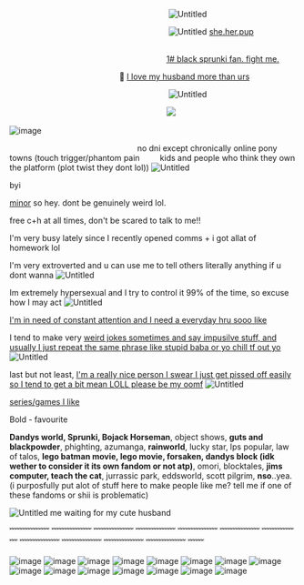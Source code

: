 ‎ ‎ ‎ ‎ ‎ ‎ ‎ ‎ ‎ ‎ ‎ ‎ ‎ ‎ ‎ ‎ ‎ ‎ ‎ ‎ ‎ ‎ ‎ ‎ ‎ ‎ ‎ ‎ ‎ ‎ ‎ ‎ ‎ ‎ ‎ ‎ ‎‎ ‎ ‎ ‎ ‎ ‎ ‎ ‎ ‎ ‎ ‎ ‎ ‎ ‎ ‎ ‎ ‎ ‎ ‎ ‎ ‎ ‎ ‎ ‎ ‎ ‎ ‎ ‎ ‎ ‎ ‎ ‎ ‎ ‎ ‎ ‎‎ ‎‎<img src="https://enchantments.carrd.co/assets/images/gallery09/23c0f495.gif?v=5c8435d5" alt="Untitled"/>


‎ ‎ ‎ ‎ ‎ ‎ ‎ ‎ ‎ ‎ ‎ ‎ ‎ ‎ ‎ ‎ ‎ ‎ ‎ ‎ ‎ ‎ ‎ ‎ ‎ ‎ ‎ ‎ ‎ ‎ ‎ ‎ ‎ ‎ ‎ ‎ ‎‎ ‎ ‎ ‎ ‎ ‎ ‎ ‎ ‎ ‎ ‎ ‎ ‎ ‎ ‎ ‎ ‎ ‎ ‎ ‎ ‎ ‎ ‎ ‎ ‎ ‎ ‎ ‎ ‎ ‎ ‎ ‎ ‎ ‎ ‎ ‎ ‎ ‎ ‎ ‎ ‎ ‎ ‎ ‎ ‎ ‎ ‎ ‎ ‎ ‎ ‎ ‎ ‎ ‎ ‎ ‎‎ ‎  ‎ ‎‎ ‎  ‎ ‎‎ ‎  ‎ ‎‎ ‎  ‎ ‎‎ ‎  <img src="https://enchantments.carrd.co/assets/images/gallery19/a3a2b0e7.png?v=5c8435d5" alt="Untitled"/>
<ins>she.her.pup</ins>
‎ ‎ ‎ ‎ ‎ ‎ ‎ ‎ ‎ ‎ ‎ ‎ ‎ ‎ ‎ ‎ ‎ ‎ ‎ ‎ ‎ ‎ ‎ ‎ ‎ ‎ ‎ ‎ ‎ ‎ ‎ ‎ ‎‎  ‎ 

 ‎ ‎‎ ‎ ‎ ‎‎ ‎ ‎ ‎‎ ‎ ‎ ‎‎ ‎ ‎ ‎‎ ‎ ‎ ‎‎ ‎ ‎ ‎‎ ‎ ‎ ‎‎ ‎ ‎ ‎‎ ‎ ‎ ‎‎ ‎ ‎ ‎‎ ‎ ‎ ‎‎ ‎ ‎ ‎‎ ‎ ‎ ‎‎ ‎ ‎ ‎‎ ‎ ‎ ‎‎ ‎ ‎ ‎‎ ‎ ‎ ‎‎ ‎ ‎ ‎‎ ‎ ‎ ‎‎ ‎ ‎ ‎‎ ‎ ‎ ‎‎ ‎ ‎ ‎‎ ‎ ‎ ‎‎ ‎ ‎ ‎‎ ‎ ‎ ‎‎ ‎ ‎ ‎‎ ‎ ‎ ‎‎ ‎ ‎ ‎‎ ‎ ‎ ‎‎ ‎ ‎ ‎‎ ‎ ‎ ‎‎ ‎ ‎ ‎‎ ‎ ‎ ‎‎ ‎ ‎ ‎‎ ‎ ‎ ‎‎ ‎ ‎ ‎‎ ‎ ‎ ‎‎ ‎ ‎ ‎‎ ‎ ‎‎ ‎ ‎ ‎‎ ‎ ‎ ‎‎ ‎ ‎ ‎‎ ‎ ‎‎<ins>1# black sprunki fan. fight me.</ins>

 ‎ ‎ ‎ ‎ ‎ ‎ ‎ ‎ ‎ ‎ ‎ ‎ ‎ ‎ ‎ ‎ ‎ ‎ ‎ ‎ ‎ ‎ ‎ ‎ ‎ ‎ ‎ ‎ ‎ ‎ ‎ ‎ ‎ ‎ ‎ ‎ ‎‎ ‎ ‎ ‎ ‎ ‎ ‎ ‎ ‎ ‎ ‎ ‎ ‎‎‎ ‎‎‎🐾 <ins>I love my husband more than urs</ins>

‎ ‎ ‎ ‎ ‎ ‎ ‎ ‎ ‎ ‎ ‎ ‎ ‎ ‎ ‎ ‎ ‎ ‎ ‎ ‎ ‎ ‎ ‎ ‎ ‎ ‎ ‎ ‎ ‎ ‎ ‎ ‎ ‎ ‎ ‎‎ ‎ ‎ ‎ ‎ ‎ ‎ ‎ ‎ ‎ ‎ ‎ ‎‎‎ ‎‎‎‎ ‎ ‎ ‎ ‎ ‎ ‎ ‎ ‎ ‎ ‎ ‎ ‎ ‎ ‎ ‎ ‎ ‎ ‎ ‎ ‎ ‎ ‎ ‎ ‎ ‎ ‎ ‎ ‎ ‎ ‎ ‎ ‎ ‎ ‎‎ ‎ ‎ ‎ ‎ ‎ ‎ ‎ ‎  ‎ ‎ ‎ ‎ ‎ ‎ ‎ ‎ ‎ ‎ ‎ ‎ ‎ ‎ ‎ ‎‎ ‎ ‎ ‎‎‎ <img src="https://enchantments.carrd.co/assets/images/gallery22/53497258.gif?v=5c8435d5" alt="Untitled"/>


 ‎ ‎ ‎ ‎ ‎ ‎ ‎ ‎ ‎ ‎ ‎ ‎ ‎ ‎ ‎ ‎ ‎ ‎ ‎ ‎ ‎ ‎ ‎ ‎ ‎ ‎ ‎ ‎ ‎ ‎ ‎ ‎ ‎ ‎ ‎ ‎‎ ‎ ‎ ‎ ‎ ‎ ‎ ‎ ‎ ‎ ‎ ‎ ‎ ‎ ‎ ‎ ‎ ‎ ‎ ‎ ‎ ‎ ‎ ‎ ‎ ‎ ‎ ‎ ‎ ‎ ‎ ‎ ‎ ‎ ‎ ‎ ‎ ‎ ‎ ‎ ‎ ‎ ‎ ‎ ‎ ‎ ‎ ‎ ‎ ‎ ‎ ‎ ‎  ‎ ‎‎ ‎ ‎‎ ‎ ‎‎‎ ‎ ‎‎ ‎   ‎ ‎‎ ‎  ‎ ‎‎ ‎ ![](https://komarev.com/ghpvc/?username=your-github-username&color=grey)

![image](https://github.com/user-attachments/assets/48e25d27-bcff-4048-9d76-5d7279eeca4a)


‎ ‎ ‎ ‎ ‎ ‎ ‎ ‎ ‎ ‎ ‎ ‎ ‎ ‎ ‎ ‎ ‎ ‎ ‎ ‎ ‎ ‎ ‎ ‎ ‎ ‎ ‎ ‎ ‎ ‎ ‎ ‎ ‎ ‎ ‎ ‎ ‎‎ ‎ ‎ ‎ ‎ ‎ ‎ ‎ ‎ ‎ ‎ ‎ ‎ ‎ ‎ ‎ ‎ ‎ ‎ ‎ ‎ ‎‎no dni except chronically online pony towns (touch trigger/phantom pain ‎ ‎ ‎ ‎ ‎ ‎ ‎ ‎ ‎ ‎ ‎ ‎ ‎ ‎ ‎ ‎ ‎ ‎ ‎ ‎ ‎ ‎ ‎ ‎ ‎ ‎ ‎ ‎ ‎ ‎ ‎ ‎ ‎ ‎ ‎ ‎ ‎‎ ‎ ‎ ‎ ‎ ‎ ‎ ‎ ‎ ‎ ‎ ‎ ‎ ‎ ‎ ‎ ‎ ‎ ‎ ‎ ‎ ‎ ‎ ‎ ‎ ‎ ‎ ‎ ‎ ‎ ‎ ‎ ‎ ‎ ‎ ‎ ‎ ‎ ‎ ‎ ‎ ‎ ‎ ‎ ‎ ‎ ‎ ‎ ‎ ‎ ‎ ‎ ‎ ‎ ‎ ‎‎ ‎  ‎ ‎‎ ‎  ‎ ‎‎ ‎  ‎ ‎‎ ‎  ‎ ‎‎ ‎  ‎ ‎‎ ‎  	kids and people who think they own the platform (plot twist they dont lol)) <img src="https://enchantments.carrd.co/assets/images/gallery06/8c645908.gif?v=5c8435d5" alt="Untitled"/>

byi

‎‎‎<ins>minor‎‎‎</ins> so hey. dont be genuinely weird lol.

free c+h at all times, don't be scared to talk to me!!

I'm very busy lately since I recently opened comms + i got allat of homework lol

I'm very extroverted and u can use me to tell others literally anything if u dont wanna <img src="https://forestcake.carrd.co/assets/images/gallery30/1600fcc8.gif?v=f4645532" alt="Untitled"/>

Im extremely hypersexual and I try to control it 99% of the time, so excuse how I may act <img src="https://enchantments.carrd.co/assets/images/gallery03/adecc5a1.gif?v=5c8435d5" alt="Untitled"/>

<ins>I'm in need of constant attention and I need a everyday hru sooo like</ins>

I tend to make very ‎‎‎<ins>weird jokes sometimes and say impusilve stuff, and usually I just repeat the same phrase like stupid baba or yo chill tf out yo‎‎‎</ins> <img src="https://enchantments.carrd.co/assets/images/gallery03/adecc5a1.gif?v=5c8435d5" alt="Untitled"/>

last but not least, ‎‎‎<ins>I'm a really nice person I swear I just get pissed off easily so I tend to get a bit mean LOLL please be my oomf‎‎‎</ins> <img src="https://enchantments.carrd.co/assets/images/gallery02/0cb72312.gif?v=5c8435d5" alt="Untitled"/>




<ins>series/games I like</ins>

Bold - favourite

**Dandys world, Sprunki, Bojack Horseman**, object shows, **guts and blackpowder**, phighting, azumanga, **rainworld**, lucky star, lps popular, law of talos, **lego batman movie, lego movie, forsaken, dandys block (idk wether to consider it its own fandom or not atp)**, omori, blocktales,  **jims computer, teach the cat**, jurrassic park, eddsworld,  scott pilgrim, **nso**..yea. (i purposfully put alot of stuff here to make people like me? tell me if one of these fandoms or shii is problematic) 



<img src="https://enchantments.carrd.co/assets/images/gallery24/7fba5982.gif?v=5c8435d5" alt="Untitled"/> me waiting for my cute husband













﹌﹌﹌﹌﹌ ﹌﹌﹌﹌﹌ ﹌﹌﹌﹌﹌ ﹌﹌﹌﹌﹌ ﹌﹌﹌﹌﹌ ﹌﹌﹌﹌﹌ ﹌﹌﹌﹌﹌ ﹌﹌﹌﹌﹌ ﹌﹌﹌﹌﹌ ﹌﹌﹌﹌﹌ ﹌﹌﹌﹌﹌ ﹌﹌

![image](https://github.com/user-attachments/assets/5f42425f-8cfe-49ba-ae40-254c5dcc8d69) ![image](https://github.com/user-attachments/assets/d2b694e8-4ca2-4e6a-8ad3-6ca5faea0393) ![image](https://github.com/user-attachments/assets/c3894b60-5f8d-44b1-ba40-58f90288489b) ![image](https://github.com/user-attachments/assets/b374e549-3000-4694-b57f-c1ea2cf20d0b) ![image](https://github.com/user-attachments/assets/8f721008-0ea6-4d57-b9c5-1e621bed4c78) ![image](https://github.com/user-attachments/assets/bcc8d32e-21f5-4a10-86a1-df8882b6d73e) ![image](https://github.com/user-attachments/assets/584a72c3-23e3-434d-951b-4954b2db8b7c) ![image](https://github.com/user-attachments/assets/380ca750-1d88-4b86-ba44-f0f71981d6bf) ![image](https://github.com/user-attachments/assets/cddef8e1-88e3-4ab8-96e2-0725351cc42a) ![image](https://github.com/user-attachments/assets/07da61d0-b631-47de-82fc-1538f5ef773f) ![image](https://github.com/user-attachments/assets/ad0fe431-c927-4053-b67e-78ba090f72bc) ![image](https://github.com/user-attachments/assets/042e40f4-b3d1-4a86-a5c1-3a1da4993bd0) ![image](https://github.com/user-attachments/assets/6cb641fa-f5ad-4712-b69e-88519e1313f0) ![image](https://github.com/user-attachments/assets/a216bad5-e072-4ce8-85b2-5995f102ea2d) ![image](https://github.com/user-attachments/assets/dec9e0f2-0cb7-4144-b1ac-58c2b5d358bc) 






















































 






















